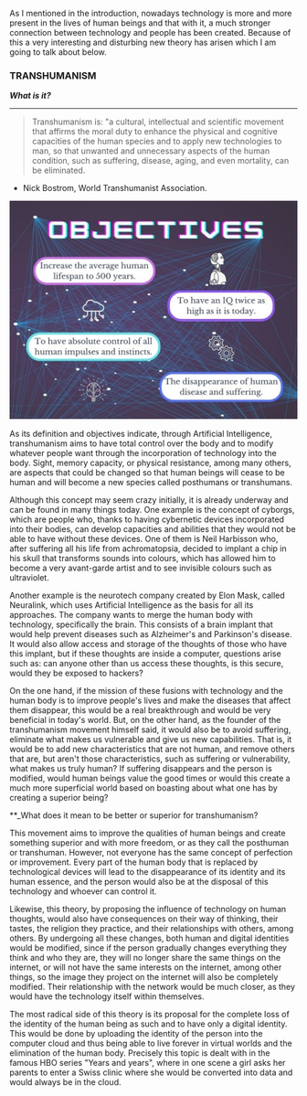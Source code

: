 As I mentioned in the introduction, nowadays technology is more and more present in the lives of human beings and that with it, a much stronger connection between technology and people has been created. Because of this a very interesting and disturbing new theory has arisen which I am going to talk about below. 

### TRANSHUMANISM
**_What is it?_**

---
> Transhumanism is: "a cultural, intellectual and scientific movement that affirms the moral duty to enhance the physical and cognitive capacities of the human species and to apply new technologies to man, so that unwanted and unnecessary aspects of the human condition, such as suffering, disease, aging, and even mortality, can be eliminated.
- Nick Bostrom, World Transhumanist Association.

<p align="center">
  <img src="assets/img/objectivesyes.jpg" />
</p>

As its definition and objectives indicate, through Artificial Intelligence, transhumanism aims to have total control over the body and to modify whatever people want through the incorporation of technology into the body. Sight, memory capacity, or physical resistance, among many others, are aspects that could be changed so that human beings will cease to be human and will become a new species called posthumans or transhumans. 

Although this concept may seem crazy initially, it is already underway and can be found in many things today. One example is the concept of cyborgs, which are people who, thanks to having cybernetic devices incorporated into their bodies, can develop capacities and abilities that they would not be able to have without these devices. One of them is Neil Harbisson who, after suffering all his life from achromatopsia, decided to implant a chip in his skull that transforms sounds into colours, which has allowed him to become a very avant-garde artist and to see invisible colours such as ultraviolet.

Another example is the neurotech company created by Elon Mask, called Neuralink, which uses Artificial Intelligence as the basis for all its approaches. The company wants to merge the human body with technology, specifically the brain. This consists of a brain implant that would help prevent diseases such as Alzheimer's and Parkinson's disease. It would also allow access and storage of the thoughts of those who have this implant, but if these thoughts are inside a computer, questions arise such as: can anyone other than us access these thoughts, is this secure, would they be exposed to hackers?

On the one hand, if the mission of these fusions with technology and the human body is to improve people's lives and make the diseases that affect them disappear, this would be a real breakthrough and would be very beneficial in today's world. But, on the other hand, as the founder of the transhumanism movement himself said, it would also be to avoid suffering, eliminate what makes us vulnerable and give us new capabilities. That is, it would be to add new characteristics that are not human, and remove others that are, but aren't those characteristics, such as suffering or vulnerability, what makes us truly human? If suffering disappears and the person is modified, would human beings value the good times or would this create a much more superficial world based on boasting about what one has by creating a superior being? 

**_What does it mean to be better or superior for transhumanism?

This movement aims to improve the qualities of human beings and create something superior and with more freedom, or as they call the posthuman or transhuman. However, not everyone has the same concept of perfection or improvement. Every part of the human body that is replaced by technological devices will lead to the disappearance of its identity and its human essence, and the person would also be at the disposal of this technology and whoever can control it.

Likewise, this theory, by proposing the influence of technology on human thoughts, would also have consequences on their way of thinking, their tastes, the religion they practice, and their relationships with others, among others. By undergoing all these changes, both human and digital identities would be modified, since if the person gradually changes everything they think and who they are, they will no longer share the same things on the internet, or will not have the same interests on the internet, among other things, so the image they project on the internet will also be completely modified. Their relationship with the network would be much closer, as they would have the technology itself within themselves. 

The most radical side of this theory is its proposal for the complete loss of the identity of the human being as such and to have only a digital identity. This would be done by uploading the identity of the person into the computer cloud and thus being able to live forever in virtual worlds and the elimination of the human body. Precisely this topic is dealt with in the famous HBO series "Years and years", where in one scene a girl asks her parents to enter a Swiss clinic where she would be converted into data and would always be in the cloud.

